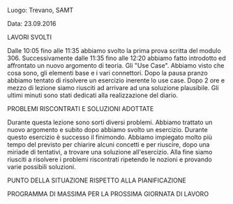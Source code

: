 Luogo: Trevano, SAMT

Data: 23.09.2016

LAVORI SVOLTI

Dalle 10:05 fino alle 11:35 abbiamo svolto la prima prova scritta del modulo 306. Successivamente dalle 11:35 fino alle 12:20 abbiamo fatto introdotto ed affrontato un nuovo argomento di teoria. Gli "Use Case". Abbiamo visto che cosa sono, gli elementi base e i vari connettori.
Dopo la pausa pranzo abbiamo tentato di risolvere un esercizio inerente lo use case. Dopo 2 ore e mezzo di lezione siamo riusciti ad arrivare ad una soluzione plausibile. Gli ultimi minuti sono stati dedicati alla realizzazione del diario.

PROBLEMI RISCONTRATI E SOLUZIONI ADOTTATE

Durante questa lezione sono sorti diversi problemi. Abbiamo trattato un nuovo argomento e subito dopo abbiamo svolto un esercizio. Durante questo esercizio è successo il finimondo. Abbiamo impiegato molto più tempo del previsto per chiarire alcuni concetti e per riuscire, dopo una miriade di tentativi, a trovare una soluzione all'esercizio.
Alla fine siamo riusciti a risolvere i problemi riscontrati ripetendo le nozioni e provando varie possibili soluzioni.

PUNTO DELLA SITUAZIONE RISPETTO ALLA PIANIFICAZIONE

PROGRAMMA DI MASSIMA PER LA PROSSIMA GIORNATA DI LAVORO
